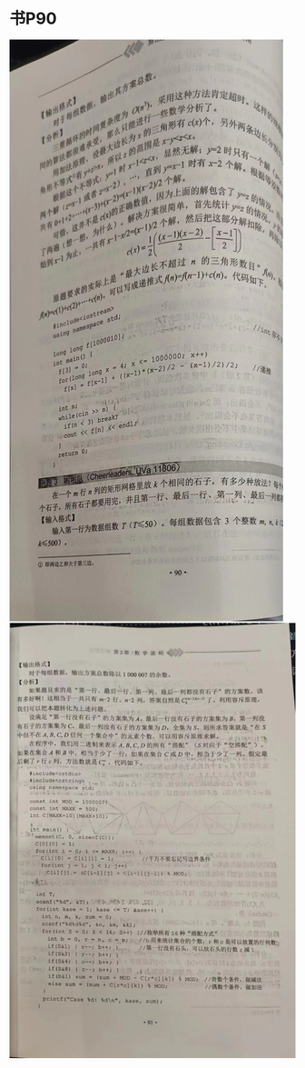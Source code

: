 # 书P90
![alt text](b98b35590250164d071b7ead0b36e32.jpg)
![alt text](e8f765794a574ab4c557edcdd2bf930.jpg)